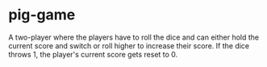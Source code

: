 # pig-game

A two-player where the players have to roll the dice and can either hold the current score and switch or roll higher to increase their score. If the dice throws 1, the player's current score gets reset to 0.
